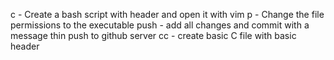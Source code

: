 c - Create a bash script with header and open it with vim
p - Change the file permissions to the executable
push - add all changes and commit with a message thin push to github server
cc - create basic C file with basic header
